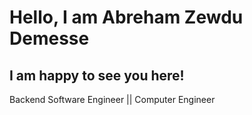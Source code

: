 # Hello, I am Abreham Zewdu Demesse
<!-- TO DO: add more details about me later -->

## I am happy to see you here!

Backend Software Engineer || Computer Engineer
